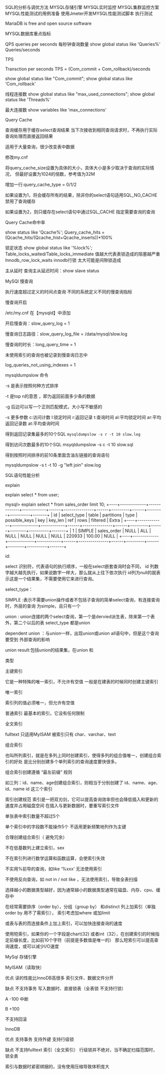 SQL的分析与调优方法
MYSQL存储引擎
MYSQL实时监控
MYSQL集群监控方案
MYSQL性能测试的用例准备
使用Jmeter开发MYSQL性能测试脚本
执行测试

MariaDB is free and open source software

MYSQL数据库重点指标

QPS
queries per seconds 每秒钟查询数量
show global status like 'Queries%'
Queries/seconds

TPS

Transction per seconds
TPS = (Com_commit + Com_rollback)/seconds

show global status like "Com_commit";
show global status like 'Com_rollback'


线程连接数
show global status like "max_used_connections";
show global status like 'Threads%'


最大连接数
show variables like 'max_connections'

Query Cache

查询缓存用于缓存select查询结果
当下次接收到相同查询请求时，不再执行实际查询处理而直接返回结果

适用于大量查询，很少改变表中数据


修改my.cnf

将query_cache_size设置为具体的大小，具体大小是多少取决于查询的实际情况，
但最好设置为1024的倍数，参考值为32M



增加一行:query_cache_type = 0/1/2


如果设置为1，将会缓存所有的结果，除非你的select语句适用SQL_NO_CACHE禁用了查询缓存

如果设置为2，则只缓存在select语句中通过SQL_CACHE 指定需要查询的查询


Query Cache命中率

show status like 'Qcache%';
Query_cache_hits =(Qcache_hits/(Qcache_hist+Qcache_inserts))*100%


锁定状态
show global status like '%lock%';
Table_locks_waited/Table_locks_immediate 值越大代表表锁造成的阻塞越严重
Innodb_row_lock_waits innodb行锁 太大可能是间隙锁造成


主从延时
查询主从延迟时间：show slave status


MySQl 慢查询

执行速度超过定义的时间点查询
不同的系统定义不同的慢查询指标

慢查询开启

/etc/my.cnf 在【mysqld】中添加

开启慢查询：slow_query_log = 1


慢查询日志路径：slow_query_log_file = /data/mysql/slow.log

慢查询的时长：long_query_time = 1

未使用索引的查询也被记录到慢查询日志中


log_queries_not_using_indexes = 1 


mysqldumpslow 命令

-s 是表示按照何种方式排序

-t 是top n的意思 ，即为返回前面多少条的数据

-g 后边可以写一个正则匹配模式，大小写不敏感的

-s 更多参数
	c:访问计数
	l:锁定时间
	r:返回记录
	t:查询时间
	al:平均锁定时间
	ar:平均返回记录数
	at:平均查询时间


得到返回记录集最多的10个SQL
`mysqldumpslow -s r -t 10 slow.log`

得到访问次数最多的10个SQL
msyqldumpslow -s c -t 10 slow.sql


得到按照时间排序的前10条里面含油左链接的查询语句

mysqldumpslow -s t -t 10 -g "left join" slow.log




SQL语句性能分析


explain


explain select * from user;

mysql> explain select * from sales_order limit 10;
+----+-------------+-------------+------------+------+---------------+------+---------+------+--------+----------+-------+
| id | select_type | table       | partitions | type | possible_keys | key  | key_len | ref  | rows   | filtered | Extra |
+----+-------------+-------------+------------+------+---------------+------+---------+------+--------+----------+-------+
|  1 | SIMPLE      | sales_order | NULL       | ALL  | NULL          | NULL | NULL    | NULL | 220933 |   100.00 | NULL  |
+----+-------------+-------------+------------+------+---------------+------+---------+------+--------+----------+-------+


id:

select 识别符，代表语句的执行顺序，一般在select嵌套查询时会不同，
id 列数字越大越先执行，如果说数字一样大，那么就从上往下依次执行
id列为null的就表示这是一个结果集，不需要使用它来进行查询。



select_type：


SIMPLE :表示不需要union操作或者不包括子查询的简单select查询，有连接查询时，外层的查询
为simple，且只有一个

union : union连接的两个select查询，第一个是dervied派生表，除来第一个表外，第二个以后的表
select_type 都是union

dependent union ：与union一样，出现union或union all语句中，但是这个查询要受到
外部查询的影响

union result:包括union的结果集，在union 和




类型

主键索引

它是一种特殊的唯一索引，不允许有空值
一般是在建表的时候同时创建主键索引


唯一索引

索引列的值必须唯一，但允许有空值


普通索引
最基本的索引，它没有任何限制


全文索引

fulltext 只适用MyISAM
被索引只有 char、varchar、text

组合索引

也叫所列索引，就是在多列上同时创建索引，使得多列的组合值唯一，创建组合索引的好处
是比分别创建多个单列索引的查询速度要快很多。

组合索引创建遵循 “最左前缀” 规则

如三列：id、name、age创建组合索引，则相当于分别创建了
id、name、age、
id、name
id
这三个索引


索引创建规范
索引是一把双刃剑，它可以提高查询效率但也会降低插入和更新的速度并占用磁盘空间
在插入与更新数据时，要重写索引文件


单张表中索引数量不超过5个

单个索引中的字段数不能操作5个
不适用更新频繁地列作为主键

合理创建组合索引（ 避免冗余）

不在低基数列上建立索引，sex

不在索引列进行数学运算和函数运算，会使索引失效

不实用%前导的查询，如like ‘%xxx’ 无法使用索引

不使用反向查询，如 not in / not like ，无法使用索引，导致全表扫描

选择越小的数据类型越好，因为通常越小的数据类型通常在磁盘、内存、cpu、缓存中 


在经常需要排序（order by），分组（group by） 和distinct 列上加索引（单独order by 用不了需索引），
索引考虑加where 或加limit

或表与表的而连接条件上加上索引，可以加快连接查询的速度


使用短索引，如果你的一个字段是chart(32) 或者int（32），在创建索引的时候指定前缀长度，比如前10个字符（前提是多数值是唯一的） 那么短索引可以提高查询速度，或可以减少I/O速度



MySql 存储引擎

MyISAM（读取快）

优点
读的性能比InnoDB高很多
索引文件、数据文件分开

缺点
不支持事务
写入数据时、直接锁表（全表锁 不支持行锁）

A -100 中断

B +100

不支持回滚

InnoDB

优点
支持事务
支持外键
支持行级锁

缺点
不支持fulltext 索引（全文索引）
行级锁并不绝对，当不确定扫描范围时，锁全表

索引与数据时紧密绑捆的，没有使用压缩导致体积庞大












































































































































































